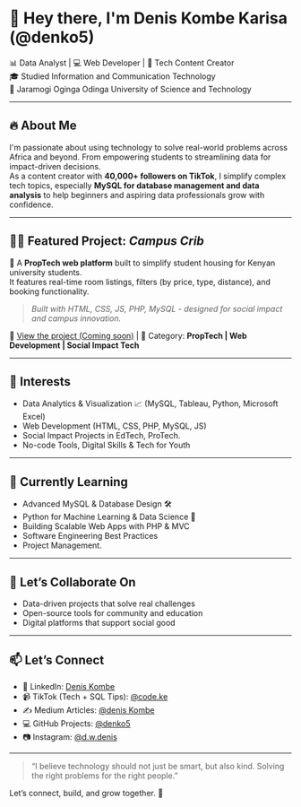 # 👋 Hey there, I'm Denis Kombe Karisa (@denko5)

📊 Data Analyst | 💻 Web Developer | 🎥 Tech Content Creator  
🎓 Studied Information and Communication Technology  
🏫 Jaramogi Oginga Odinga University of Science and Technology  

---

## 🔥 About Me  
I'm passionate about using technology to solve real-world problems across Africa and beyond. From empowering students to streamlining data for impact-driven decisions.  
As a content creator with **40,000+ followers on TikTok**, I simplify complex tech topics, especially **MySQL for database management and data analysis** to help beginners and aspiring data professionals grow with confidence.

---

## 👨‍💻 Featured Project: *Campus Crib*  
🚀 A **PropTech web platform** built to simplify student housing for Kenyan university students.  
It features real-time room listings, filters (by price, type, distance), and booking functionality.

> *Built with HTML, CSS, JS, PHP, MySQL - designed for social impact and campus innovation.*

🔗 [View the project (Coming soon)](#) | 🎯 Category: **PropTech | Web Development | Social Impact Tech**


---

## 👀 Interests  
- Data Analytics & Visualization 📈 (MySQL, Tableau, Python, Microsoft Excel) 
- Web Development (HTML, CSS, PHP, MySQL, JS)  
- Social Impact Projects in EdTech, ProTech.  
- No-code Tools, Digital Skills & Tech for Youth  

---

## 🌱 Currently Learning  
- Advanced MySQL & Database Design 🛠️  
- Python for Machine Learning & Data Science 🤖  
- Building Scalable Web Apps with PHP & MVC  
- Software Engineering Best Practices
- Project Management.

---

## 🤝 Let’s Collaborate On  
- Data-driven projects that solve real challenges  
- Open-source tools for community and education  
- Digital platforms that support social good  

---

## 📫 Let’s Connect  
- 🔗 LinkedIn: [Denis Kombe](https://www.linkedin.com/in/deniskombe/)  
- 📹 TikTok (Tech + SQL Tips): [@code.ke](https://www.tiktok.com/@code.ke)  
- ✍️ Medium Articles: [@denis Kombe](https://medium.com/@deniskombe5)  
- 💻 GitHub Projects: [@denko5](https://github.com/denko5)
- 📷 Instagram: [@d.w.denis](https://www.instagram.com/d.w.denis) 

---

> “I believe technology should not just be smart, but also kind. Solving the right problems for the right people.”

Let’s connect, build, and grow together. 🚀

